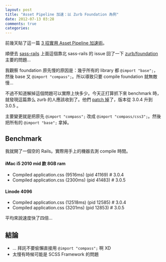 ```yaml
---
layout: post
title: "Asset Pipeline 加速：以 Zurb Foundation 為例"
date: 2012-07-13 03:28
comments: true
categories: 
---
```


前幾天貼了這一篇 [3 招實用 Asset Pipeline 加速術](http://blog.xdite.net/posts/2012/07/09/3-way-to-speedup-asset-pipeline/)。

順便去 [sass-rails](https://github.com/rails/sass-rails/issues/67#issuecomment-6854291) 上面這個靠北 sass-rails 的 issue 回了一下 [zurb/foundation](https://github.com/zurb/foundation) 主要的問題…

我觀察 foundation 原先慢的原因是：幾乎所有的 library 都 `@import "base";`，然後 base 又 `@import "compass";`。所以導致只要 compile foundation 就無敵慢…

不過不知道解掉這個問題可以實際上快多少。今天正打算抓下來 benchmark 時，就發現這篇靠么 zurb 的人應該收到了。他們 [patch 掉](https://github.com/zurb/foundation/commit/b9c8d1d5ca29ceb89111084dfd530b68bfd65484)了，版本從 3.0.4 升到 3.0.5 。

主要變更就是把原先 `@import "compass";` 改成 `@import "compass/css3";`。然後把所有的 `@import "base";` 拿掉。


## Benchmark

我就開了一個空的 Rails。實際用手上的機器去測 compile 時間。

#### iMac i5 2010 mid 款 8GB ram

* Compiled application.css  (9516ms)  (pid 41169) # 3.0.4
* Compiled application.css  (2300ms)  (pid 41483) # 3.0.5

#### Linode 4096

* Compiled application.css  (12518ms)  (pid 12585) # 3.0.4
* Compiled application.css  (3201ms)  (pid 12853) # 3.0.5

平均來說速度快了四倍...


## 結論

* … 拜託不要偷懶直接用 `@import "compass";` 啊 XD
* 太慢有時候可能是 SCSS Framework 的問題



